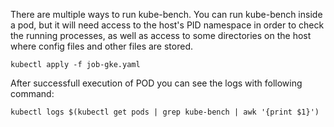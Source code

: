 There are multiple ways to run kube-bench. You can run kube-bench inside a pod, but it will need access to the host's PID namespace in order to check the running processes, as well as access to some directories on the host where config files and other files are stored.

    kubectl apply -f job-gke.yaml

After successfull execution of POD you can see the logs with following command:

    kubectl logs $(kubectl get pods | grep kube-bench | awk '{print $1}')

